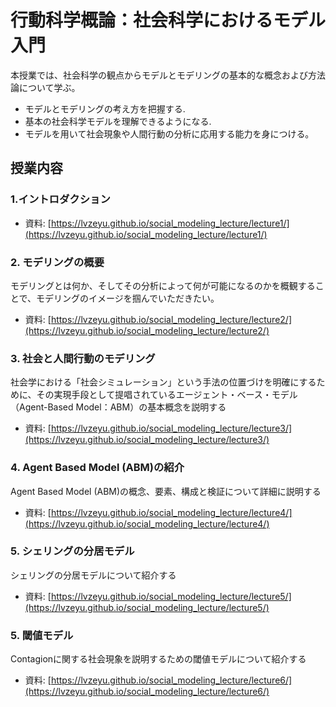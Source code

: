 # 行動科学概論：社会科学におけるモデル入門

本授業では、社会科学の観点からモデルとモデリングの基本的な概念および方法論について学ぶ。

- モデルとモデリングの考え方を把握する.
- 基本の社会科学モデルを理解できるようになる.
- モデルを用いて社会現象や人間行動の分析に応用する能力を身につける。

## 授業内容

### 1.イントロダクション

- 資料: [https://lvzeyu.github.io/social_modeling_lecture/lecture1/](https://lvzeyu.github.io/social_modeling_lecture/lecture1/)

### 2. モデリングの概要

モデリングとは何か、そしてその分析によって何が可能になるのかを概観することで、モデリングのイメージを掴んでいただきたい。

- 資料: [https://lvzeyu.github.io/social_modeling_lecture/lecture2/](https://lvzeyu.github.io/social_modeling_lecture/lecture2/)

### 3. 社会と人間行動のモデリング

社会学における「社会シミュレーション」という手法の位置づけを明確にするために、その実現手段として提唱されているエージェント・ベース・モデル（Agent-Based Model：ABM）の基本概念を説明する

- 資料: [https://lvzeyu.github.io/social_modeling_lecture/lecture3/](https://lvzeyu.github.io/social_modeling_lecture/lecture3/)

### 4. Agent Based Model (ABM)の紹介

Agent Based Model (ABM)の概念、要素、構成と検証について詳細に説明する

- 資料: [https://lvzeyu.github.io/social_modeling_lecture/lecture4/](https://lvzeyu.github.io/social_modeling_lecture/lecture4/)

### 5. シェリングの分居モデル

シェリングの分居モデルについて紹介する

- 資料: [https://lvzeyu.github.io/social_modeling_lecture/lecture5/](https://lvzeyu.github.io/social_modeling_lecture/lecture5/)


### 5. 閾値モデル

Contagionに関する社会現象を説明するための閾値モデルについて紹介する

- 資料: [https://lvzeyu.github.io/social_modeling_lecture/lecture6/](https://lvzeyu.github.io/social_modeling_lecture/lecture6/)